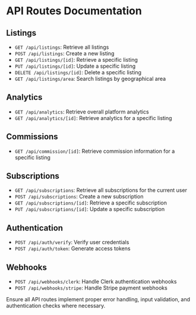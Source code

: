 # API Routes Documentation

## Listings

- `GET /api/listings`: Retrieve all listings
- `POST /api/listings`: Create a new listing
- `GET /api/listings/[id]`: Retrieve a specific listing
- `PUT /api/listings/[id]`: Update a specific listing
- `DELETE /api/listings/[id]`: Delete a specific listing
- `GET /api/listings/area`: Search listings by geographical area

## Analytics

- `GET /api/analytics`: Retrieve overall platform analytics
- `GET /api/analytics/[id]`: Retrieve analytics for a specific listing

## Commissions

- `GET /api/commission/[id]`: Retrieve commission information for a specific listing

## Subscriptions

- `GET /api/subscriptions`: Retrieve all subscriptions for the current user
- `POST /api/subscriptions`: Create a new subscription
- `GET /api/subscriptions/[id]`: Retrieve a specific subscription
- `PUT /api/subscriptions/[id]`: Update a specific subscription

## Authentication

- `POST /api/auth/verify`: Verify user credentials
- `POST /api/auth/token`: Generate access tokens

## Webhooks

- `POST /api/webhooks/clerk`: Handle Clerk authentication webhooks
- `POST /api/webhooks/stripe`: Handle Stripe payment webhooks

Ensure all API routes implement proper error handling, input validation, and authentication checks where necessary.